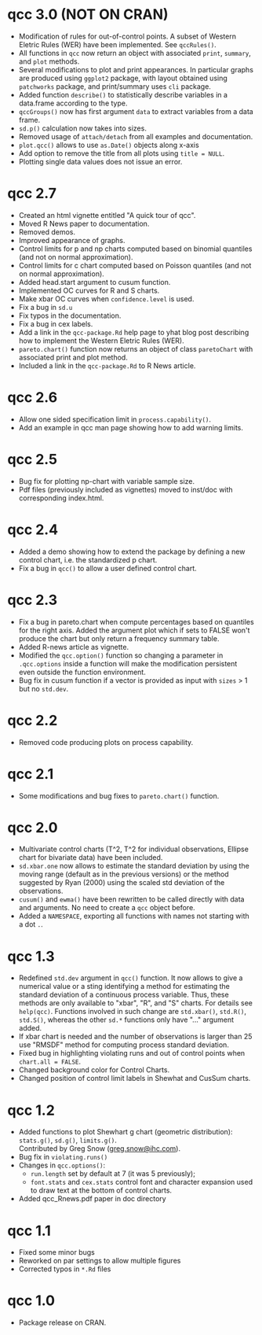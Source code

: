 # qcc 3.0 (NOT ON CRAN)

- Modification of rules for out-of-control points. A subset of Western Eletric Rules (WER) have been implemented. See `qccRules()`.
- All functions in `qcc` now return an object with associated `print`, `summary`, and `plot` methods.
- Several modifications to plot and print appearances. In particular graphs are produced using `ggplot2` package, with layout obtained using `patchworks` package, and print/summary uses `cli` package.
- Added function `describe()` to statistically describe variables in a data.frame according to the type.
- `qccGroups()` now has first argument `data` to extract variables from 
a data frame.
- `sd.p()` calculation now takes into sizes.
- Removed usage of `attach/detach` from all examples and documentation.
- `plot.qcc()` allows to use `as.Date()` objects along x-axis
- Add option to remove the title from all plots using `title = NULL`.
- Plotting single data values does not issue an error.

# qcc 2.7 

- Created an html vignette entitled "A quick tour of qcc".
- Moved R News paper to documentation.
- Removed demos.
- Improved appearance of graphs.
- Control limits for p and np charts computed based on binomial quantiles (and not on normal approximation).
- Control limits for c chart computed based on Poisson quantiles (and not on normal approximation).
- Added head.start argument to cusum function.
- Implemented OC curves for R and S charts.
- Make xbar OC curves when `confidence.level` is used.
- Fix a bug in `sd.u`
- Fix typos in the documentation.
- Fix a bug in cex labels.
- Add a link in the `qcc-package.Rd` help page to yhat blog post describing how to implement the Western Eletric Rules (WER).
- `pareto.chart()` function now returns an object of class `paretoChart` with associated print and plot method.
- Included a link in the `qcc-package.Rd` to R News article.

# qcc 2.6

- Allow one sided specification limit in `process.capability()`. 
- Add an example in qcc man page showing how to add warning limits.

# qcc 2.5 

- Bug fix for plotting np-chart with variable sample size.
- Pdf files (previously included as vignettes) moved to inst/doc with corresponding index.html.
    
# qcc 2.4

- Added a demo showing how to extend the package by defining a new control chart, i.e. the standardized p chart.
- Fix a bug in `qcc()` to allow a user defined control chart.

# qcc 2.3

- Fix a bug in pareto.chart when compute percentages based on quantiles for the right axis. Added the argument plot which if sets to FALSE won't produce the chart but only return a frequency summary table.
- Added R-news article as vignette.
- Modified the `qcc.option()` function so changing a parameter in `.qcc.options` inside a function will make the modification persistent even outside the function environment.
- Bug fix in cusum function if a vector is provided as input with `sizes` > 1 but no `std.dev`.      

# qcc 2.2

- Removed code producing plots on process capability.

# qcc 2.1

- Some modifications and bug fixes to `pareto.chart()` function.

# qcc 2.0

- Multivariate control charts (T^2, T^2 for individual observations, Ellipse chart for bivariate data) have been included.
- `sd.xbar.one` now allows to estimate the standard deviation by using the moving range (default as in the previous versions) or the method suggested by Ryan (2000) using the scaled std deviation of the observations.
- `cusum()` and `ewma()` have been rewritten to be called directly with data and arguments. No need to create a `qcc` object before.
- Added a `NAMESPACE`, exporting all functions with names not starting with a dot `.`. 

# qcc 1.3

- Redefined `std.dev` argument in `qcc()` function. It now allows to give a numerical value or a sting identifying a method for estimating the standard deviation of a continuous process variable. Thus, these methods are only available to "xbar", "R", and "S" charts. For details see `help(qcc)`.
Functions involved in such change are `std.xbar()`, `std.R()`, `std.S()`, whereas the other `sd.*` functions only have "..." argument added.
- If xbar chart is needed and the number of observations is larger than 25 use "RMSDF" method for computing process standard deviation.
- Fixed bug in highlighting violating runs and out of control points when `chart.all = FALSE`.
- Changed background color for Control Charts.
- Changed position of control limit labels in Shewhat and CusSum charts.

# qcc 1.2

- Added functions to plot Shewhart g chart (geometric distribution): `stats.g()`, `sd.g()`, `limits.g()`.  
Contributed by Greg Snow (greg.snow@ihc.com).     
- Bug fix in `violating.runs()`
- Changes in `qcc.options()`:
  - `run.length` set by default at 7 (it was 5 previously);
  - `font.stats` and `cex.stats` control font and character expansion used to draw text at the bottom of control charts.
- Added qcc_Rnews.pdf paper in doc directory
   
# qcc 1.1

- Fixed some minor bugs
- Reworked on par settings to allow multiple figures
- Corrected typos in `*.Rd` files
   
# qcc 1.0 

- Package release on CRAN.
